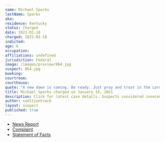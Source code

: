 ```yaml
---
name: Michael Sparks
lastName: Sparks
aka:
residence: Kentucky
status: Charged
date: 2021-01-18
charged: 2021-01-18
indicted:
age: 6
occupation:
affiliations: undefined
jurisdiction: Federal
image: /images/preview/064.jpg
suspect: 064.jpg
booking:
courtroom:
courthouse:
quote: "A new dawn is coming. Be ready. Just pray and trust in the Lord."
title: Michael Sparks charged on January 18, 2021
description: Click for latest case details. Suspects considered innocent until proven guilty.
author: seditiontrack
layout: suspect
published: true
---
```

- [News Report](https://www.whas11.com/article/news/kentucky/elizabethtown-kentucky-capitol-riot-charges/417-5c05ad24-1375-4a90-a628-20196a598e61)
- [Complaint](https://www.justice.gov/opa/page/file/1357386/download)
- [Statement of Facts](https://www.justice.gov/opa/page/file/1357391/download)
